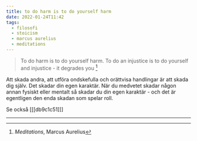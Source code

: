 ```yaml
---
title: to do harm is to do yourself harm
date: 2022-01-24T11:42
tags: 
  - filosofi 
  - stoicism
  - marcus aurelius
  - meditations
---
```


> To do harm is to do yourself harm. To do an injustice is to do yourself and
> injustice - it degrades you [^1]

Att skada andra, att utföra ondskefulla och orättvisa handlingar är att skada
dig själv. Det skadar din egen karaktär. När du medvetet skadar någon annan
fysiskt eller mentalt så skadar du din egen karaktär - och det är egentligen den
enda skadan som spelar roll.

Se också [[[db9c1c51]]] 

***
[^1]: _Meditations_, Marcus Aurelius



